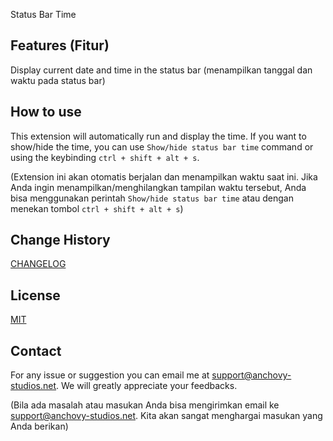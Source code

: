 Status Bar Time

## Features (Fitur)
Display current date and time in the status bar (menampilkan tanggal dan waktu pada status bar)

## How to use
This extension will automatically run and display the time. If you want to show/hide the time, you can use `Show/hide status bar time` command or using the keybinding `ctrl + shift + alt + s`.

(Extension ini akan otomatis berjalan dan menampilkan waktu saat ini. Jika Anda ingin menampilkan/menghilangkan tampilan waktu tersebut, Anda bisa menggunakan perintah `Show/hide status bar time` atau dengan menekan tombol `ctrl + shift + alt + s`)

## Change History
[CHANGELOG](CHANGELOG)

## License

[MIT](LICENSE)

## Contact

For any issue or suggestion you can email me at support@anchovy-studios.net. We will greatly appreciate your feedbacks.

(Bila ada masalah atau masukan Anda bisa mengirimkan email ke support@anchovy-studios.net. Kita akan sangat menghargai masukan yang Anda berikan)